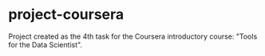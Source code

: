 # project-coursera
Project created as the 4th task for the Coursera introductory course: "Tools for the Data Scientist".
